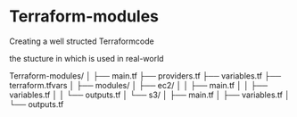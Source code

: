 # Terraform-modules
Creating a well structed Terraformcode


the stucture in which is used in real-world 

Terraform-modules/
│
├── main.tf
├── providers.tf
├── variables.tf
├── terraform.tfvars
│
├── modules/
│   ├── ec2/
│   │   ├── main.tf
│   │   ├── variables.tf
│   │   └── outputs.tf
│   └── s3/
│       ├── main.tf
│       ├── variables.tf
│       └── outputs.tf
